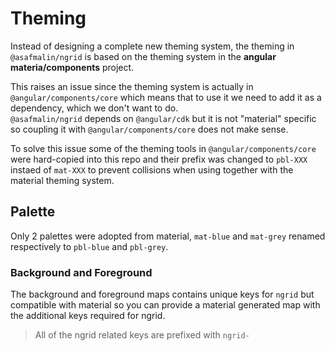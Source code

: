# Theming

Instead of designing a complete new theming system, the theming in `@asafmalin/ngrid` is based on the theming system in the **angular materia/components** project.

This raises an issue since the theming system is actually in `@angular/components/core` which means that to use it we need to add it as a dependency, which we don't want to do.  
`@asafmalin/ngrid` depends on `@angular/cdk` but it is not "material" specific so coupling it with `@angular/components/core` does not make sense.

To solve this issue some of the theming tools in `@angular/components/core` were hard-copied into this repo and their prefix was changed to `pbl-XXX` instaed of `mat-XXX` to prevent collisions when using together with the material theming system.

## Palette

Only 2 palettes were adopted from material, `mat-blue` and `mat-grey` renamed respectively to `pbl-blue` and `pbl-grey`.

### Background and Foreground

The background and foreground maps contains unique keys for `ngrid` but compatible with material so you can provide a material generated map
with the additional keys required for ngrid.

> All of the ngrid related keys are prefixed with `ngrid-`
